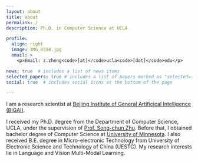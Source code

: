 ```yaml
---
layout: about
title: about
permalink: /
description: Ph.D. in Computer Science at UCLA

profile:
  align: right
  image: IMG_6594.jpg
  email: >
    <p>Email: z.zheng<code>[at]</code>ucla<code>[dot]</code>edu</p>

news: true  # includes a list of news items
selected_papers: true # includes a list of papers marked as "selected={true}"
social: true  # includes social icons at the bottom of the page

---
```

I am a research scientist at [Beijing Institute of General Artificical Intelligence (BIGAI)](https://bigai.ai/).

I received my Ph.D. degree from the Department of Computer Science, UCLA, under the supervision of [Prof. Song-chun Zhu](http://www.stat.ucla.edu/~sczhu/). Before that, I obtained bachelor degree of Computer Science at [University of Minnesota](https://twin-cities.umn.edu/). I also received B.E. degree in Micro-electronic Technology from University of Electronic Science and Technology of China (UESTC). My research interests lie in Language and Vision Multi-Modal Learning.